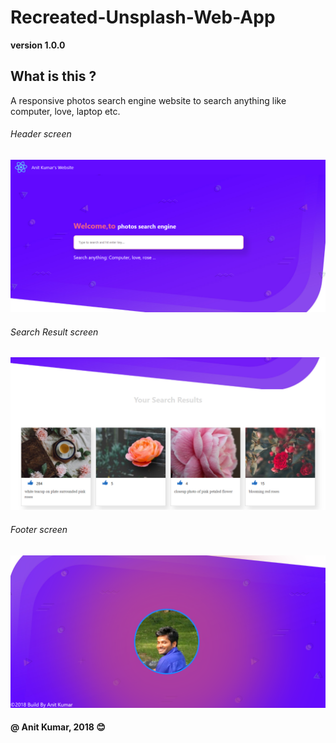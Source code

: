 # Recreated-Unsplash-Web-App
**version 1.0.0**
## What is this ?

A responsive photos search engine website to search anything like computer, love, laptop etc.
###### Header screen
![](Screenshot/Screenshot_2018-10-05%20Unslash%20Web%20Application%20-%20By%20Anit%20Kumar.png)

###### Search Result screen 
![](Screenshot/Screenshot_2018-10-05%20Unslash%20Web%20Application%20-%20By%20Anit%20Kumar(1).png)

###### Footer screen
![](Screenshot/Screenshot_2018-10-05%20Unslash%20Web%20Application%20-%20By%20Anit%20Kumar(2).png)

#### @ Anit Kumar, 2018  :blush:
